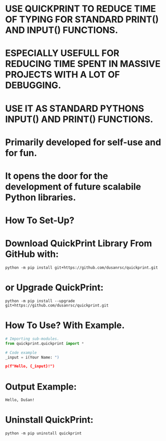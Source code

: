 # USE QUICKPRINT TO REDUCE TIME OF TYPING FOR STANDARD PRINT() AND INPUT() FUNCTIONS.
# ESPECIALLY USEFULL FOR REDUCING TIME SPENT IN MASSIVE PROJECTS WITH A LOT OF DEBUGGING.
# USE IT AS STANDARD PYTHONS INPUT() AND PRINT() FUNCTIONS.

# Primarily developed for self-use and for fun.
# It opens the door for the development of future scalabile Python libraries.

# How To Set-Up?
# Download QuickPrint Library From GitHub with:
    python -m pip install git+https://github.com/dusanrsc/quickprint.git

# or Upgrade QuickPrint:
    python -m pip install --upgrade git+https://github.com/dusanrsc/quickprint.git

# How To Use? With Example.
```python
# Importing sub-modules.
from quickprint.quickprint import *

# Code example
_input = i(Your Name: ")

p(f"Hello, {_input}!")
```
# Output Example:
    Hello, Dušan!

# Uninstall QuickPrint:
    python -m pip uninstall quickprint
